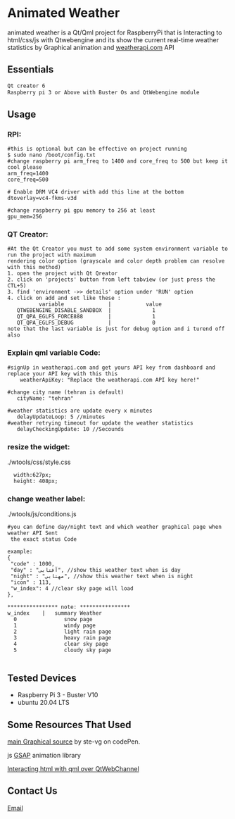 # Animated Weather

animated weather is a Qt/Qml project for RaspberryPi that is Interacting to html/css/js with Qtwebengine and its show the current real-time weather statistics by Graphical animation and [weatherapi.com](https://weatherapi.com) API


## Essentials



```bash
Qt creator 6
Raspberry pi 3 or Above with Buster Os and QtWebengine module
```

## Usage
###  RPI:
```rpi
#this is optional but can be effective on project running
$ sudo nano /boot/config.txt
#change raspberry pi arm_freq to 1400 and core_freq to 500 but keep it cool please
arm_freq=1400
core_freq=500

# Enable DRM VC4 driver with add this line at the bottom
dtoverlay=vc4-fkms-v3d

#change raspberry pi gpu memory to 256 at least
gpu_mem=256
```
###  QT Creator:
```qt
#At the Qt Creator you must to add some system environment variable to run the project with maximum 
rendering color option (grayscale and color depth problem can resolve with this method)
1. open the project with Qt Qreator
2. click on 'projects' button from left tabview (or just press the CTL+5)
3. find 'environment ->> details' option under 'RUN' option
4. click on add and set like these :
          variable              |           value
   QTWEBENGINE_DISABLE_SANDBOX  |             1
   QT_QPA_EGLFS_FORCE888        |             1
   QT_QPA_EGLFS_DEBUG           |             0
note that the last variable is just for debug option and i turend off also
```
###  Explain qml variable Code:
```explain
#signUp in weatherapi.com and get yours API key from dashboard and replace your API key with this this
    weatherApiKey: "Replace the weatherapi.com API key here!"

#change city name (tehran is default)
   cityName: "tehran"

#weather statistics are update every x minutes
   delayUpdateLoop: 5 //minutes
#weather retrying timeout for update the weather statistics
   delayCheckingUpdate: 10 //Secounds

```
###  resize the widget:
./wtools/css/style.css
```resize
  width:627px;
  height: 408px;
```
###  change weather label:
./wtools/js/conditions.js
```weatherTxt
#you can define day/night text and which weather graphical page when weather API Sent
 the exact status Code

example:
{
 "code" : 1000,
 "day" : "آفتابی", //show this weather text when is day
 "night" : "مهتابی", //show this weather text when is night
 "icon" : 113,
 "w_index": 4 //clear sky page will load
},

**************** note: ****************
w_index    |   summary Weather
  0               snow page
  1               windy page
  2               light rain page
  3               heavy rain page
  4               clear sky page
  5               cloudy sky page
 
```
## Tested Devices
- Raspberry Pi 3 - Buster V10
- ubuntu 20.04 LTS

## Some Resources That Used
[main Graphical source](https://codepen.io/ste-vg/pen/GqaZbo) by ste-vg on codePen.

js [GSAP](https://greensock.com/gsap/) animation library 

[Interacting html with qml over QtWebChannel](https://decovar.dev/blog/2018/07/14/html-from-qml-over-webchannel-websockets/)

## Contact Us
[Email](mailto:miladloveboth2014@gmail.com)

